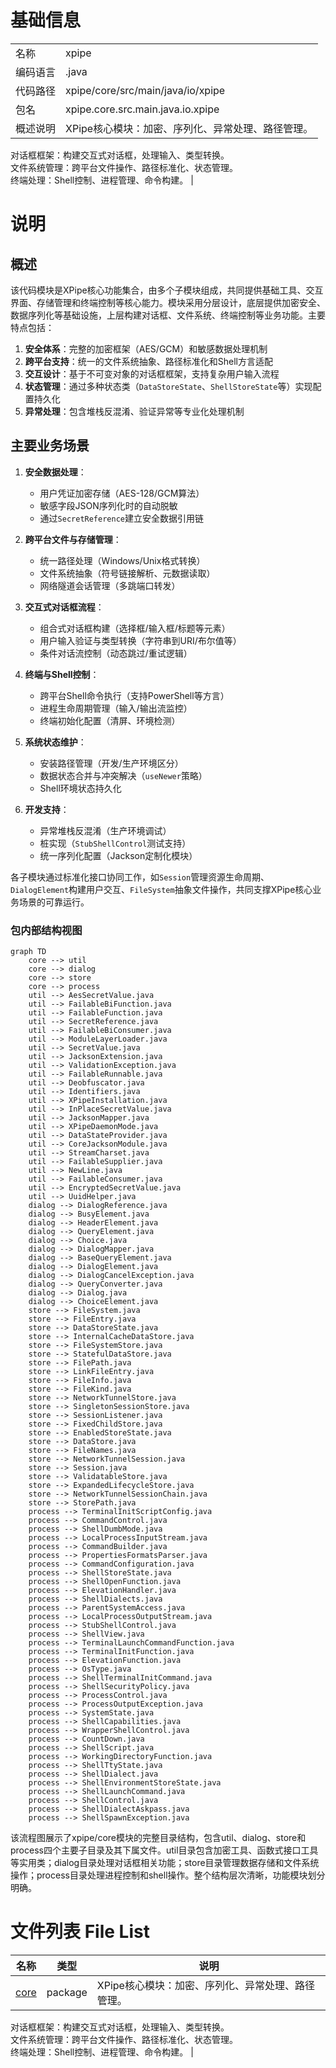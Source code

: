 # 基础信息

|      |      |
|------|------|
| 名称 | xpipe |
| 编码语言 | .java |
| 代码路径 | xpipe/core/src/main/java/io/xpipe |
| 包名 | xpipe.core.src.main.java.io.xpipe |
| 概述说明 | XPipe核心模块：加密、序列化、异常处理、路径管理。  
对话框框架：构建交互式对话框，处理输入、类型转换。  
文件系统管理：跨平台文件操作、路径标准化、状态管理。  
终端处理：Shell控制、进程管理、命令构建。 |

# 说明

## 概述

该代码模块是XPipe核心功能集合，由多个子模块组成，共同提供基础工具、交互界面、存储管理和终端控制等核心能力。模块采用分层设计，底层提供加密安全、数据序列化等基础设施，上层构建对话框、文件系统、终端控制等业务功能。主要特点包括：

1. **安全体系**：完整的加密框架（AES/GCM）和敏感数据处理机制
2. **跨平台支持**：统一的文件系统抽象、路径标准化和Shell方言适配
3. **交互设计**：基于不可变对象的对话框框架，支持复杂用户输入流程
4. **状态管理**：通过多种状态类（`DataStoreState`、`ShellStoreState`等）实现配置持久化
5. **异常处理**：包含堆栈反混淆、验证异常等专业化处理机制

## 主要业务场景

1. **安全数据处理**：
   - 用户凭证加密存储（AES-128/GCM算法）
   - 敏感字段JSON序列化时的自动脱敏
   - 通过`SecretReference`建立安全数据引用链

2. **跨平台文件与存储管理**：
   - 统一路径处理（Windows/Unix格式转换）
   - 文件系统抽象（符号链接解析、元数据读取）
   - 网络隧道会话管理（多跳端口转发）

3. **交互式对话框流程**：
   - 组合式对话框构建（选择框/输入框/标题等元素）
   - 用户输入验证与类型转换（字符串到URI/布尔值等）
   - 条件对话流控制（动态跳过/重试逻辑）

4. **终端与Shell控制**：
   - 跨平台Shell命令执行（支持PowerShell等方言）
   - 进程生命周期管理（输入/输出流监控）
   - 终端初始化配置（清屏、环境检测）

5. **系统状态维护**：
   - 安装路径管理（开发/生产环境区分）
   - 数据状态合并与冲突解决（`useNewer`策略）
   - Shell环境状态持久化

6. **开发支持**：
   - 异常堆栈反混淆（生产环境调试）
   - 桩实现（`StubShellControl`测试支持）
   - 统一序列化配置（Jackson定制化模块）

各子模块通过标准化接口协同工作，如`Session`管理资源生命周期、`DialogElement`构建用户交互、`FileSystem`抽象文件操作，共同支撑XPipe核心业务场景的可靠运行。


### 包内部结构视图

```mermaid
graph TD
    core --> util
    core --> dialog
    core --> store
    core --> process
    util --> AesSecretValue.java
    util --> FailableBiFunction.java
    util --> FailableFunction.java
    util --> SecretReference.java
    util --> FailableBiConsumer.java
    util --> ModuleLayerLoader.java
    util --> SecretValue.java
    util --> JacksonExtension.java
    util --> ValidationException.java
    util --> FailableRunnable.java
    util --> Deobfuscator.java
    util --> Identifiers.java
    util --> XPipeInstallation.java
    util --> InPlaceSecretValue.java
    util --> JacksonMapper.java
    util --> XPipeDaemonMode.java
    util --> DataStateProvider.java
    util --> CoreJacksonModule.java
    util --> StreamCharset.java
    util --> FailableSupplier.java
    util --> NewLine.java
    util --> FailableConsumer.java
    util --> EncryptedSecretValue.java
    util --> UuidHelper.java
    dialog --> DialogReference.java
    dialog --> BusyElement.java
    dialog --> HeaderElement.java
    dialog --> QueryElement.java
    dialog --> Choice.java
    dialog --> DialogMapper.java
    dialog --> BaseQueryElement.java
    dialog --> DialogElement.java
    dialog --> DialogCancelException.java
    dialog --> QueryConverter.java
    dialog --> Dialog.java
    dialog --> ChoiceElement.java
    store --> FileSystem.java
    store --> FileEntry.java
    store --> DataStoreState.java
    store --> InternalCacheDataStore.java
    store --> FileSystemStore.java
    store --> StatefulDataStore.java
    store --> FilePath.java
    store --> LinkFileEntry.java
    store --> FileInfo.java
    store --> FileKind.java
    store --> NetworkTunnelStore.java
    store --> SingletonSessionStore.java
    store --> SessionListener.java
    store --> FixedChildStore.java
    store --> EnabledStoreState.java
    store --> DataStore.java
    store --> FileNames.java
    store --> NetworkTunnelSession.java
    store --> Session.java
    store --> ValidatableStore.java
    store --> ExpandedLifecycleStore.java
    store --> NetworkTunnelSessionChain.java
    store --> StorePath.java
    process --> TerminalInitScriptConfig.java
    process --> CommandControl.java
    process --> ShellDumbMode.java
    process --> LocalProcessInputStream.java
    process --> CommandBuilder.java
    process --> PropertiesFormatsParser.java
    process --> CommandConfiguration.java
    process --> ShellStoreState.java
    process --> ShellOpenFunction.java
    process --> ElevationHandler.java
    process --> ShellDialects.java
    process --> ParentSystemAccess.java
    process --> LocalProcessOutputStream.java
    process --> StubShellControl.java
    process --> ShellView.java
    process --> TerminalLaunchCommandFunction.java
    process --> TerminalInitFunction.java
    process --> ElevationFunction.java
    process --> OsType.java
    process --> ShellTerminalInitCommand.java
    process --> ShellSecurityPolicy.java
    process --> ProcessControl.java
    process --> ProcessOutputException.java
    process --> SystemState.java
    process --> ShellCapabilities.java
    process --> WrapperShellControl.java
    process --> CountDown.java
    process --> ShellScript.java
    process --> WorkingDirectoryFunction.java
    process --> ShellTtyState.java
    process --> ShellDialect.java
    process --> ShellEnvironmentStoreState.java
    process --> ShellLaunchCommand.java
    process --> ShellControl.java
    process --> ShellDialectAskpass.java
    process --> ShellSpawnException.java
```

该流程图展示了xpipe/core模块的完整目录结构，包含util、dialog、store和process四个主要子目录及其下属文件。util目录包含加密工具、函数式接口工具等实用类；dialog目录处理对话框相关功能；store目录管理数据存储和文件系统操作；process目录处理进程控制和shell操作。整个结构层次清晰，功能模块划分明确。

# 文件列表 File List

| 名称   | 类型  | 说明 |
|-------|------|-------------|
| [core](core/_module.md) | package | XPipe核心模块：加密、序列化、异常处理、路径管理。  
对话框框架：构建交互式对话框，处理输入、类型转换。  
文件系统管理：跨平台文件操作、路径标准化、状态管理。  
终端处理：Shell控制、进程管理、命令构建。 |



